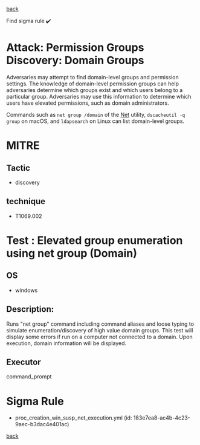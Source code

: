 
[back](../index.md)

Find sigma rule :heavy_check_mark: 

# Attack: Permission Groups Discovery: Domain Groups 

Adversaries may attempt to find domain-level groups and permission settings. The knowledge of domain-level permission groups can help adversaries determine which groups exist and which users belong to a particular group. Adversaries may use this information to determine which users have elevated permissions, such as domain administrators.

Commands such as <code>net group /domain</code> of the [Net](https://attack.mitre.org/software/S0039) utility,  <code>dscacheutil -q group</code> on macOS, and <code>ldapsearch</code> on Linux can list domain-level groups.

# MITRE
## Tactic
  - discovery


## technique
  - T1069.002


# Test : Elevated group enumeration using net group (Domain)
## OS
  - windows


## Description:
Runs "net group" command including command aliases and loose typing to simulate enumeration/discovery of high value domain groups. This
test will display some errors if run on a computer not connected to a domain. Upon execution, domain information will be displayed.


## Executor
command_prompt

# Sigma Rule
 - proc_creation_win_susp_net_execution.yml (id: 183e7ea8-ac4b-4c23-9aec-b3dac4e401ac)



[back](../index.md)
